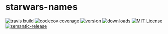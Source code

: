 # starwars-names

[![travis build](https://img.shields.io/travis/vgvenkat/starwars-names.svg?style=flat-square)](https://travis-ci.org/vgvenkat/starwars-names)
[![codecov coverage](https://img.shields.io/codecov/c/github/vgvenkat/starwars-names.svg?style=flat-square)](https://codecov.io/github/vgvenkat/starwars-names)
[![version](https://img.shields.io/npm/v/@vgvenkat/micro-lib.svg?style=flat-square)](http://npm.im/@vgvenkat/micro-lib)
[![downloads](https://img.shields.io/npm/dm/vgvenkat/micro-lib.svg?style=flat-square)](https://npm-stat.com/charts.html?package=%40vgvenkat%2Fmicro-lib&from=2016-11-01)
[![MIT License](https://img.shields.io/npm/l/vgvenkat/micro-lib.svg?style=flat-square)](http://opensource.org/licenses/MIT)
[![semantic-release](https://img.shields.io/badge/%20%20%F0%9F%93%A6%F0%9F%9A%80-semantic--release-e10079.svg?style=flat-square)](https://github.com/semantic-release/semantic-release)
